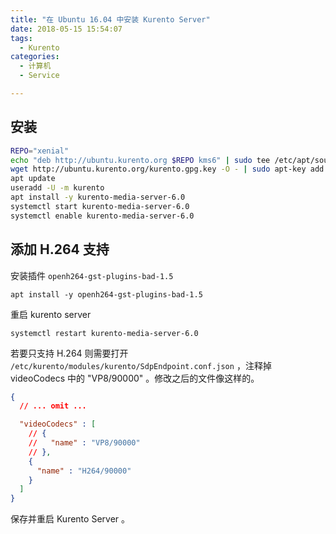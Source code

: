 ```yaml
---
title: "在 Ubuntu 16.04 中安装 Kurento Server"
date: 2018-05-15 15:54:07
tags:
  - Kurento
categories:
  - 计算机
  - Service

---
```


## 安装

```sh
REPO="xenial"
echo "deb http://ubuntu.kurento.org $REPO kms6" | sudo tee /etc/apt/sources.list.d/kurento.list
wget http://ubuntu.kurento.org/kurento.gpg.key -O - | sudo apt-key add -
apt update
useradd -U -m kurento
apt install -y kurento-media-server-6.0
systemctl start kurento-media-server-6.0
systemctl enable kurento-media-server-6.0
```

<!-- more -->

## 添加 H.264 支持

安装插件 `openh264-gst-plugins-bad-1.5`

    apt install -y openh264-gst-plugins-bad-1.5

重启 kurento server

    systemctl restart kurento-media-server-6.0

若要只支持 H.264 则需要打开 `/etc/kurento/modules/kurento/SdpEndpoint.conf.json` ，注释掉 videoCodecs 中的 "VP8/90000" 。修改之后的文件像这样的。

```json
{
  // ... omit ...

  "videoCodecs" : [
    // {
    //   "name" : "VP8/90000"
    // },
    {
      "name" : "H264/90000"
    }
  ]
}
```

保存并重启 Kurento Server 。
